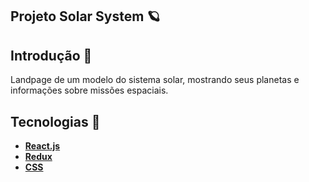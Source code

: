 ## Projeto Solar System 🪐

## Introdução 📌
Landpage de um modelo do sistema solar, mostrando seus planetas e informações sobre missões espaciais.

## Tecnologias 📌
* __[React.js](https://reactjs.org/)__
* __[Redux](https://redux.js.org/)__
* __[CSS](https://developer.mozilla.org/en-US/docs/Web/CSS)__
